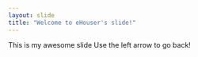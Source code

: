 ```yaml
---
layout: slide
title: "Welcome to eHouser's slide!"
---
```

This is my awesome slide
Use the left arrow to go back!
